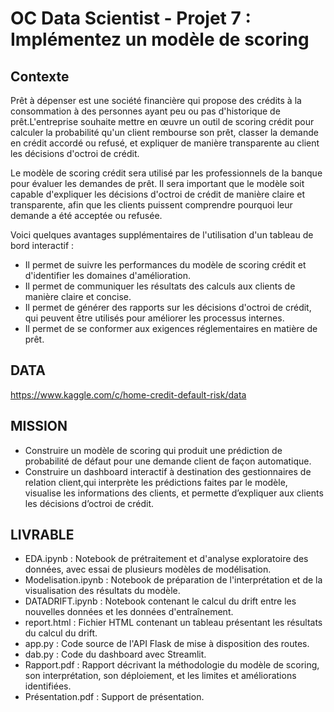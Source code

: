 # OC Data Scientist - Projet 7 : Implémentez un modèle de scoring

## Contexte
Prêt à dépenser est une société financière qui propose des crédits à la consommation à des personnes ayant peu ou pas d'historique 
de prêt.L'entreprise souhaite mettre en œuvre un outil de scoring crédit pour calculer la probabilité qu'un client rembourse son prêt, 
classer la demande en crédit accordé ou refusé, et expliquer de manière transparente au client les décisions d'octroi de crédit.

Le modèle de scoring crédit sera utilisé par les professionnels de la banque pour évaluer les demandes de prêt. 
Il sera important que le modèle soit capable d'expliquer les décisions d'octroi de crédit de manière claire et transparente,
afin que les clients puissent comprendre pourquoi leur demande a été acceptée ou refusée.

Voici quelques avantages supplémentaires de l'utilisation d'un tableau de bord interactif :

- Il permet de suivre les performances du modèle de scoring crédit et d'identifier les domaines d'amélioration.
- Il permet de communiquer les résultats des calculs aux clients de manière claire et concise.
- Il permet de générer des rapports sur les décisions d'octroi de crédit, qui peuvent être utilisés pour améliorer les processus internes.
- Il permet de se conformer aux exigences réglementaires en matière de prêt.

## DATA
https://www.kaggle.com/c/home-credit-default-risk/data

## MISSION 
- Construire un modèle de scoring qui produit une prédiction de probabilité de défaut pour une demande client de façon automatique.
- Construire un dashboard interactif à destination des gestionnaires de relation client,qui interprète les prédictions faites par le modèle,
visualise les informations des clients, et permette d’expliquer aux clients les décisions d’octroi de crédit.

## LIVRABLE 
- EDA.ipynb : Notebook de prétraitement et d'analyse exploratoire des données, avec essai de plusieurs modèles de modélisation.
- Modelisation.ipynb : Notebook de préparation de l'interprétation et de la visualisation des résultats du modèle.
- DATADRIFT.ipynb : Notebook contenant le calcul du drift entre les nouvelles données et les données d'entraînement.
- report.html : Fichier HTML contenant un tableau présentant les résultats du calcul du drift.
- app.py : Code source de l'API Flask de mise à disposition des routes.
- dab.py : Code du dashboard avec Streamlit.
- Rapport.pdf : Rapport décrivant la méthodologie du modèle de scoring, son interprétation, son déploiement, et les limites et améliorations identifiées.
- Présentation.pdf : Support de présentation.

